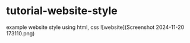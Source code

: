 # tutorial-website-style
example website style using html, css
![website](Screenshot 2024-11-20 173110.png)
